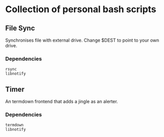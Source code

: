 # Collection of personal bash scripts 
## File Sync
Synchronises file with external drive. Change $DEST to point to your own drive.
### Dependencies
```
rsync
libnotify
```
## Timer
An termdown frontend that adds a jingle as an alerter.
### Dependencies
```
termdown
libnotify
```
